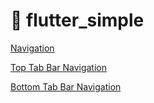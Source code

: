 # :rocket: flutter_simple

[Navigation](https://github.com/Goolpe/flutter_simple/blob/master/lib/examples/navigation/navigation.dart)

[Top Tab Bar Navigation](https://github.com/Goolpe/flutter_simple/blob/master/lib/examples/navigation/navigationTopTabBar.dart)

[Bottom Tab Bar Navigation](https://github.com/Goolpe/flutter_simple/blob/master/lib/examples/navigation/navigationBottomTabBar.dart)